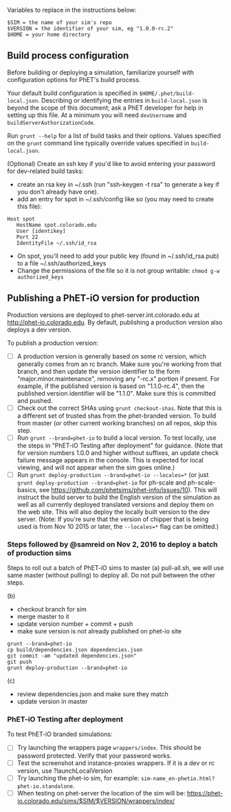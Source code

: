 Variables to replace in the instructions below:

```
$SIM = the name of your sim's repo
$VERSION = the identifier of your sim, eg "1.0.0-rc.2"
$HOME = your home directory
```


## Build process configuration

Before building or deploying a simulation, familiarize yourself with configuration options for PhET's build process.

Your default build configuration is specified in `$HOME/.phet/build-local.json`. Describing or identifying the entries in `build-local.json` is beyond the scope of this document; ask a PhET developer for help in setting up this file. At a minimum you will need `devUsername` and `buildServerAuthorizationCode`.

Run `grunt --help` for a list of build tasks and their options. Values specified on the `grunt` command line typically override values specified in `build-local.json`.

(Optional) Create an ssh key if you'd like to avoid entering your password for dev-related build tasks:

- create an rsa key in ~/.ssh (run "ssh-keygen -t rsa" to generate a key if you don't already have one).
- add an entry for spot in ~/.ssh/config like so (you may need to create this file):

```
Host spot
   HostName spot.colorado.edu
   User [identikey]
   Port 22
   IdentityFile ~/.ssh/id_rsa
```
- On spot, you'll need to add your public key (found in ~/.ssh/id_rsa.pub) to a file ~/.ssh/authorized_keys
- Change the permissions of the file so it is not group writable: `chmod g-w authorized_keys`

## Publishing a PhET-iO version for production

Production versions are deployed to phet-server.int.colorado.edu at http://phet-io.colorado.edu.
By default, publishing a production version also deploys a dev version.

To publish a production version:

- [ ] A production version is generally based on some rc version, which generally comes from an rc branch.  Make sure you're working from that branch, and then update the version identifier to the form "major.minor.maintenance", removing any "-rc.x" portion if present. For example, if the published version is based on "1.1.0-rc.4", then the published version identifier will be "1.1.0".  Make sure this is committed and pushed.
- [ ] Check out the correct SHAs using `grunt checkout-shas`. Note that this is a different set of trusted shas from the phet-branded version. To build from master (or other current working branches) on all repos, skip this step.
- [ ] Run `grunt --brand=phet-io` to build a local version. To test locally, use the steps in "PhET-iO Testing after deployment" for guidance. (Note that for version numbers 1.0.0 and higher without suffixes, an update check failure message appears in the console. This is expected for local viewing, and will not appear when the sim goes online.)
- [ ] Run `grunt deploy-production --brand=phet-io --locales=*` (or just `grunt deploy-production --brand=phet-io` for ph-scale and ph-scale-basics, see https://github.com/phetsims/phet-info/issues/10).  This will instruct the build server to build the English version of the simulation as well as all currently deployed translated versions and deploy them on the web site.  This will also deploy the locally built version to the dev server.  (Note: If you're sure that the version of chipper that is being used is from Nov 10 2015 or later, the `--locales=*` flag can be omitted.)

### Steps followed by @samreid on Nov 2, 2016 to deploy a batch of production sims

Steps to roll out a batch of PhET-iO sims to master
(a) pull-all.sh, we will use same master (without pulling) to deploy all.  Do not pull between the other steps.

(b)
* checkout branch for sim
* merge master to it
* update version number + commit + push
* make sure version is not already published on phet-io site

```
grunt --brand=phet-io
cp build/dependencies.json dependencies.json
git commit -am "updated dependencies.json"
git push
grunt deploy-production --brand=phet-io
```

(c)
* review dependencies.json and make sure they match
* update version in master

### PhET-iO Testing after deployment

To test PhET-iO branded simulations:
- [ ] Try launching the wrappers page `wrappers/index`.  This should be password protected.  Verify that your password works.
- [ ] Test the screenshot and instance-proxies wrappers.  If it is a dev or rc version, use ?launchLocalVersion
- [ ] Try launching the phet-io sim, for example: `sim-name_en-phetio.html?phet-io.standalone`.
- [ ] When testing on phet-server the location of the sim will be: https://phet-io.colorado.edu/sims/$SIM/$VERSION/wrappers/index/
